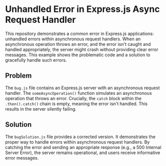 # Unhandled Error in Express.js Async Request Handler

This repository demonstrates a common error in Express.js applications: unhandled errors within asynchronous request handlers.  When an asynchronous operation throws an error, and the error isn't caught and handled appropriately, the server might crash without providing clear error messages. This example shows the problematic code and a solution to gracefully handle such errors.

## Problem
The `bug.js` file contains an Express.js server with an asynchronous request handler. The `someAsyncOperation()` function simulates an asynchronous operation that throws an error.  Crucially, the `catch` block within the `.then().catch()` chain is empty, meaning the error isn't handled. This results in the server silently failing.

## Solution
The `bugSolution.js` file provides a corrected version.  It demonstrates the proper way to handle errors within asynchronous request handlers.  By catching the error and sending an appropriate response (e.g., a 500 Internal Server Error), the server remains operational, and users receive informative error messages.
